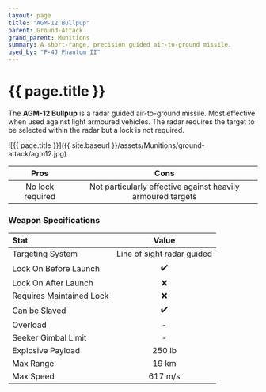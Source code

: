 ```yaml
---
layout: page
title: "AGM-12 Bullpup"
parent: Ground-Attack
grand_parent: Munitions
summary: A short-range, precision guided air-to-ground missile.
used_by: "F-4J Phantom II"
---
```


# {{ page.title }}

The **AGM-12 Bullpup** is a radar guided air-to-ground missile. Most effective when used against light armoured vehicles. The radar requires the target to be selected within the radar but a lock is not required.

![{{ page.title }}]({{ site.baseurl }}/assets/Munitions/ground-attack/agm12.jpg)

| Pros | Cons |
| :---: | :---: |
| No lock required | Not particularly effective against heavily armoured targets |

### Weapon Specifications

| Stat | Value |
|:-----|:-----:|
| Targeting System | Line of sight radar guided |
| Lock On Before Launch | ✔️ |
| Lock On After Launch  | ❌ |
| Requires Maintained Lock  | ❌ |
| Can be Slaved  | ✔️ |
| Overload | - |
| Seeker Gimbal Limit | - |
| Explosive Payload | 250 lb |
| Max Range | 19 km |
| Max Speed | 617 m/s |
